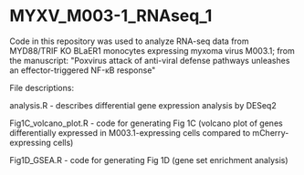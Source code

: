 # MYXV_M003-1_RNAseq_1
Code in this repository was used to analyze RNA-seq data from MYD88/TRIF KO BLaER1 monocytes expressing myxoma virus M003.1; from the manuscript: "Poxvirus attack of anti-viral defense pathways unleashes an effector-triggered NF-κB response"

File descriptions:

analysis.R - describes differential gene expression analysis by DESeq2

Fig1C_volcano_plot.R - code for generating Fig 1C (volcano plot of genes differentially expressed in M003.1-expressing cells compared to mCherry-expressing cells)

Fig1D_GSEA.R - code for generating Fig 1D (gene set enrichment analysis) 

